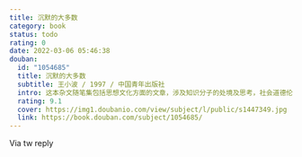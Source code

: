 ```yaml
---
title: 沉默的大多数
category: book
status: todo
rating: 0
date: 2022-03-06 05:46:38
douban:
  id: "1054685"
  title: 沉默的大多数
  subtitle: 王小波 / 1997 / 中国青年出版社
  intro: 这本杂文随笔集包括思想文化方面的文章，涉及知识分子的处境及思考，社会道德伦理，文化论争，国学与新儒家，民族主义等问题；包括从日常生活中发掘出来的各种真知灼见，涉及科学与邪道，女权主义等；包括对社会科学研究的评论，涉及性问题，生育问题，同性恋问题，社会研究的伦理问题和方法问题等；包括创作谈和文论，如写作的动机，作者的师承，作者对小说艺术的看法，作者对文体格调的看法，对影视的看法等；包括少量的书评，其中既有对文学经典的评论，也有对当代作家作品的一些看法；最后，还包括一些域外生活的杂感以及对某些社会现象的评点。
  rating: 9.1
  cover: https://img1.doubanio.com/view/subject/l/public/s1447349.jpg
  link: https://book.douban.com/subject/1054685/
---
```


Via tw reply 